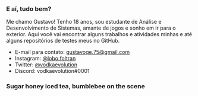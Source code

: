 ### E aí, tudo bem?

Me chamo Gustavo! Tenho 18 anos, sou estudante de Análise e Desenvolvimento de Sistemas, amante de jogos e sonho em ir para o exterior. Aqui você vai encontrar alguns trabalhos e atividades minhas e até alguns repositórios de testes meus no GitHub.

- E-mail para contato: gustavoqe.75@gmail.com
- Instagram: [@lobo.foltran](https://instagram.com/lobo.foltran)
- Twitter: [@vodkaevolution](https://twitter.com/vodkaevolution)
- Discord: vodkaevolution#0001

### Sugar honey iced tea, bumblebee on the scene
